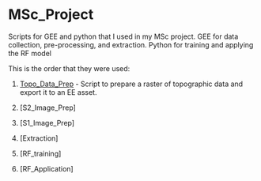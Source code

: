 # MSc_Project
Scripts for GEE and python that I used in my MSc project. GEE for data collection, pre-processing, and extraction. Python for training and applying the RF model

This is the order that they were used:

1. [Topo_Data_Prep](https://code.earthengine.google.com/85e0ef618b52c9d69e381b725532a5ac) - Script to prepare a raster of topographic data and export it to an EE asset.

2. [S2_Image_Prep]

3. [S1_Image_Prep]

4. [Extraction]

5. [RF_training]

6. [RF_Application]
